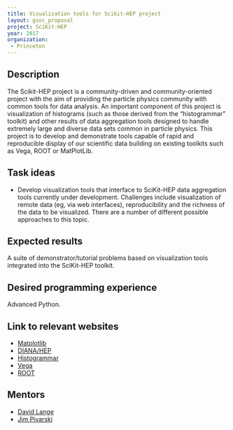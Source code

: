 ```yaml
---
title: Visualization tools for Scikit-HEP project
layout: gsoc_proposal
project: SciKit-HEP
year: 2017
organization: 
 - Princeton
---
```


## Description
The Scikit-HEP project is a community-driven and community-oriented project with the aim of providing the particle physics community with common tools for data analysis. An important component of this project is visualization of histograms (such as those derived from the “histogrammar” toolkit) and other results of data aggregation tools designed to handle extremely large and diverse data sets common in particle physics. This project is to develop and demonstrate tools capable of rapid and reproducible display of our scientific data building on existing toolkits such as Vega, ROOT or MatPlotLib.

## Task ideas
* Develop visualization tools that interface to SciKit-HEP data aggregation tools currently under development. Challenges include visualization of remote data (eg, via web interfaces), reproducibility and the richness of the data to be visualized. There are a number of different possible approaches to this topic.

## Expected results
A suite of demonstrator/tutorial problems based on visualization tools integrated into the SciKit-HEP toolkit.

## Desired programming experience
Advanced Python.

## Link to relevant websites
* [Matplotlib](http://matplotlib.org)
* [DIANA/HEP](http://diana-hep.org)
* [Histogrammar](http://histogrammar.org)
* [Vega](https://vega.github.io/vega/)
* [ROOT](https://root.cern.ch)

## Mentors
* [David Lange](mailto:david.lange@princeton.edu)
* [Jim Pivarski](mailto:pivarski@princeton.edu)
